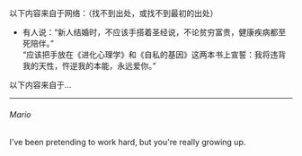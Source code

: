 以下内容来自于网络：（找不到出处，或找不到最初的出处）
 - 有人说：“新人结婚时，不应该手搭着圣经说，不论贫穷富贵，健康疾病都至死陪伴。”  
   “应该把手放在《进化心理学》和《自私的基因》这两本书上宣誓：我将违背我的天性，忤逆我的本能，永远爱你。”
 
以下内容来自于...

---
###### Mario
I've been pretending to work hard, but you're really growing up.
 